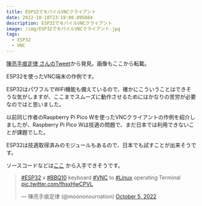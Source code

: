 ```yaml
---
title: ESP32でモバイルVNCクライアント
date: 2022-10-18T23:19:08.895884
description: ESP32でモバイルVNCクライアント
image: /img/ESP32でモバイルVNCクライアント.jpg
tags:
  - ESP32
  - VNC
---
```

[陳亮手痕定律 さんのTweet](https://twitter.com/moononournation/status/1577616919704006656)から発見。画像もここから転載。

ESP32を使ったVNC端末の作例です。

ESP32はパワフルでWiFi機能も備えているので、確かにこういうことはできそうな気がしますが、ここまでスムーズに動作させるためにはかなりの苦労が必要なのではと思いました。

以前同じ作者のRaspberry Pi Pico Wを使ったVNCクライアントの作例を紹介しましたが、Raspberry Pi Pico Wは技適の問題で、まだ日本では利用できないことが課題でした。

ESP32は技適取得済みのモジュールもあるので、日本でも試すことが出来そうです。

ソースコードなどは[ここ](https://www.instructables.com/Arduino-Thin-Client/) から入手できそうです。


<blockquote class="twitter-tweet"><p lang="en" dir="ltr"><a href="https://twitter.com/hashtag/ESP32?src=hash&amp;ref_src=twsrc%5Etfw">#ESP32</a> x <a href="https://twitter.com/hashtag/BBQ10?src=hash&amp;ref_src=twsrc%5Etfw">#BBQ10</a> keyboard <a href="https://twitter.com/hashtag/VNC?src=hash&amp;ref_src=twsrc%5Etfw">#VNC</a> to <a href="https://twitter.com/hashtag/Linux?src=hash&amp;ref_src=twsrc%5Etfw">#Linux</a> operating Terminal <a href="https://t.co/fhsxHwCPVL">pic.twitter.com/fhsxHwCPVL</a></p>&mdash; 陳亮手痕定律 (@moononournation) <a href="https://twitter.com/moononournation/status/1577616919704006656?ref_src=twsrc%5Etfw">October 5, 2022</a></blockquote>
<script async src="https://platform.twitter.com/widgets.js" charset="utf-8"></script>



